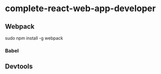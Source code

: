 # complete-react-web-app-developer

## Webpack

sudo npm install -g webpack

### Babel

## Devtools
